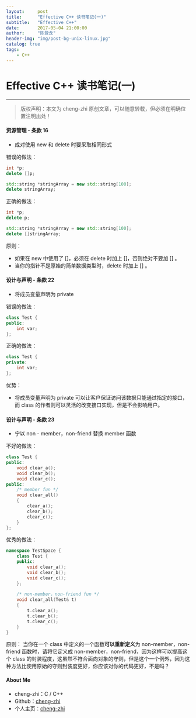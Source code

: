 ```yaml
---
layout:     post
title:      "Effective C++ 读书笔记(一)"
subtitle:   "Effective C++"
date:       2017-05-04 21:00:00
author:     "陈登龙"
header-img: "img/post-bg-unix-linux.jpg"
catalog: true
tags:
    - C++
---
```


# Effective C++ 读书笔记(一)
***
> 版权声明：本文为 cheng-zhi 原创文章，可以随意转载，但必须在明确位置注明出处！ 

#### 资源管理 - 条款 16
* 成对使用 new 和 delete 时要采取相同形式

错误的做法： 

``` cpp
int *p;
delete []p;

std::string *stringArray = new std::string[100];
delete stringArray;
```

正确的做法：
``` cpp
int *p;
delete p;

std::string *stringArray = new std::string[100];
delete []stringArray;
```
原则：
* 如果在 new 中使用了 []，必须在 delete 时加上 []，否则绝对不要加 [] 。
* 当你的指针不是原始的简单数据类型时，delete 时加上 [] 。

#### 设计与声明 - 条款 22
* 将成员变量声明为 private

错误的做法：
``` cpp
class Test {
public:
	int var;
};
```
正确的做法：
``` cpp
class Test {
private:
	int var;
};
```
优势：
* 将成员变量声明为 private 可以让客户保证访问该数据只能通过指定的接口，而 class 的作者则可以灵活的改变接口实现，但是不会影响用户。


#### 设计与声明 - 条款 23
* 宁以 non - member，non-friend 替换 member 函数

不好的做法：
``` cpp
class Test {
public:
	void clear_a();
	void clear_b();
	void clear_c();
public:
	/* member fun */
	void clear_all() 
	{
		clear_a();
		clear_b();
		clear_c();
	}
};
```
优秀的做法：
``` cpp
namespace TestSpace {
	class Test {
	public:
		void clear_a();
		void clear_b();
		void clear_c();
	};
	
	/* non-member，non-friend fun */
	void clear_all(Test& t)
	{
		t.clear_a();
		t.clear_b();
		t.clear_c();
	}
}
```
原则：
当你在一个 class 中定义的一个函数**可以重新定义**为 non-member，non-friend 函数时，请将它定义成 non-member，non-friend，因为这样可以提高这个 class 的封装程度，这虽然不符合面向对象的守则，但是这个一个例外，因为这种方法比使用原始的守则封装度更好，你应该对你的代码更好，不是吗？


#### About Me
* cheng-zhi：C / C++
* Github：[cheng-zhi](https://github.com/cheng-zhi)
* 个人主页：[cheng-zhi](https://cheng-zhi.github.io/)
